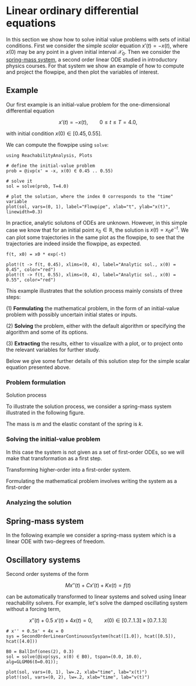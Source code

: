 # Linear ordinary differential equations

In this section we show how to solve initial value problems with sets of initial
conditions. First we consider the simple *scalar* equation $x'(t) = -x(t)$,
where $x(0)$ may be any point in a given initial interval $\mathcal{X}_0$.
Then we consider the [spring-mass system](https://en.wikipedia.org/wiki/Simple_harmonic_motion#Examples),
a second order linear ODE studied in introductory physics courses. For that system
we show an example of how to compute and project the flowpipe, and then plot the
variables of interest.

## Example

Our first example is an initial-value problem for the one-dimensional differential
equation

```math
x'(t) = -x(t),\qquad 0 ≤ t ≤ T = 4.0,
```
with initial condition $x(0) ∈ [0.45, 0.55]$.

We can compute the flowpipe using `solve`:

```@example linear_scalar
using ReachabilityAnalysis, Plots

# define the initial-value problem
prob = @ivp(x' = -x, x(0) ∈ 0.45 .. 0.55)

# solve it
sol = solve(prob, T=4.0)

# plot the solution, where the index 0 corresponds to the "time" variable
plot(sol, vars=(0, 1), label="Flowpipe", xlab="t", ylab="x(t)", linewidth=0.3)
```

In practice, analytic solutons of ODEs are unknown. However, in this simple case
we know that for an initial point $x_0 \in \mathbb{R}$, the solution is
$x(t) = x_0 e^{-t}$. We can plot some trajectories in the same plot as the flowpipe,
to see that the trajectories are indeed inside the flowpipe, as expected.

```@example linear_scalar
f(t, x0) = x0 * exp(-t)

plot!(t -> f(t, 0.45), xlims=(0, 4), label="Analytic sol., x(0) = 0.45", color="red")
plot!(t -> f(t, 0.55), xlims=(0, 4), label="Analytic sol., x(0) = 0.55", color="red")
```

This example illustrates that the solution process mainly consists of three steps:

(1) **Formulating** the mathematical problem, in the form of an initial-value problem
    with possibly uncertain initial states or inputs.

(2) **Solving** the problem, either with the default algorithm or specifying the algorithm
    and some of its options.

(3) **Extracting** the results, either to visualize with a plot, or to project onto
    the relevant variables for further study.

Below we give some further details of this solution step for the simple scalar equation
presented above.

### Problem formulation

Solution process

To illustrate the solution process, we consider a spring-mass system illustrated in the following figure.

The mass is $m$ and the elastic constant of the spring is $k$.

### Solving the initial-value problem

In this case the system is not given as a set of first-order ODEs, so we will make that transformation as a first step.

Transforming higher-order into a first-order system.

Formulating the mathematical problem involves writing the system as a first-order

### Analyzing the solution

## Spring-mass system

In the following example we consider a spring-mass system which is a linear ODE
with two-degrees of freedom.

## Oscillatory systems

Second order systems of the form
```math
    Mx''(t) + Cx'(t) + Kx(t) = f(t)
```
can be automatically transformed to linear systems and solved using linear reachability
solvers. For example, let's solve the damped oscillating system without a forcing
term,
```math
    x''(t) + 0.5~x'(t) + 4x(t) = 0, \qquad x(0) ∈ [0.7 .. 1.3] × [0.7 .. 1.3]
```

```@example second_order_damped
# x'' + 0.5x' + 4x = 0
sys = SecondOrderLinearContinuousSystem(hcat([1.0]), hcat([0.5]), hcat([4.0]))

B0 = BallInf(ones(2), 0.3)
sol = solve(@ivp(sys, x(0) ∈ B0), tspan=(0.0, 10.0), alg=GLGM06(δ=0.01));

plot(sol, vars=(0, 1), lw=.2, xlab="time", lab="x(t)")
plot!(sol, vars=(0, 2), lw=.2, xlab="time", lab="v(t)")
```
